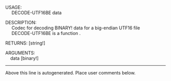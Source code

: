 USAGE:  
&nbsp;&nbsp;&nbsp;&nbsp;&nbsp;DECODE-UTF16BE&nbsp;data&nbsp;  
  
DESCRIPTION:  
&nbsp;&nbsp;&nbsp;&nbsp;&nbsp;Codec&nbsp;for&nbsp;decoding&nbsp;BINARY!&nbsp;data&nbsp;for&nbsp;a&nbsp;big-endian&nbsp;UTF16&nbsp;file  
&nbsp;&nbsp;&nbsp;&nbsp;&nbsp;DECODE-UTF16BE&nbsp;is&nbsp;a&nbsp;function&nbsp;.  
  
RETURNS:&nbsp;[string!]  
  
ARGUMENTS:  
&nbsp;&nbsp;&nbsp;&nbsp;data&nbsp;[binary!]  
___
Above this line is autogenerated. Place user comments below.